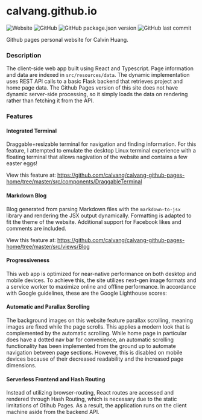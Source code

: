 # calvang.github.io
![Website](https://img.shields.io/website?url=https%3A%2F%2Fcalvang.github.io)
![GitHub](https://img.shields.io/github/license/calvang/calvang-github-pages-home?color=blue)
![GitHub package.json version](https://img.shields.io/github/package-json/v/calvang/calvang-github-pages-home)
![GitHub last commit](https://img.shields.io/github/last-commit/calvang/calvang-github-pages-home)

Github pages personal website for Calvin Huang.

### Description

The client-side web app built using React and Typescript. Page information and data are indexed in `src/resources/data`.
The dynamic implementation uses REST API calls to a basic Flask backend that retrieves project and home page data. The Github Pages version of this site does not have dynamic server-side processing, so it simply loads the data on rendering rather than fetching it from the API.

### Features

#### Integrated Terminal

Draggable+resizable terminal for navigation and finding information. For this feature, I attempted to emulate the desktop Linux terminal experience with a floating terminal that allows nagivation of the website and contains a few easter eggs!

View this feature at: https://github.com/calvang/calvang-github-pages-home/tree/master/src/components/DraggableTerminal

#### Markdown Blog

Blog generated from parsing Markdown files with the `markdown-to-jsx` library and rendering the JSX output dynamically. Formatting is adapted to fit the theme of the website. Additional support for Facebook likes and comments are included.

View this feature at: https://github.com/calvang/calvang-github-pages-home/tree/master/src/views/Blog

#### Progressiveness

This web app is optimized for near-native performance on both desktop and mobile devices.
To achieve this, the site utilizes next-gen image formats and a service worker to maximize online and offline performance.
In accordance with Google guidelines, these are the Google Lighthouse scores:

#### Automatic and Parallax Scrolling

The background images on this website feature parallax scrolling, meaning images are fixed while the page scrolls.
This applies a modern look that is complemented by the automatic scrolling. While home page in particular does have a dotted nav bar for convenience, an automatic scrolling functionality has been implemented from the ground up to automate navigation between page sections.
However, this is disabled on mobile devices because of their decreased readability and the increased page dimensions.

#### Serverless Frontend and Hash Routing

Instead of utilizing browser-routing, React routes are accessed and rendered through Hash Routing, which is necessary due to the static limitations of Gtihub Pages.
As a result, the application runs on the client machine aside from the backend API.
